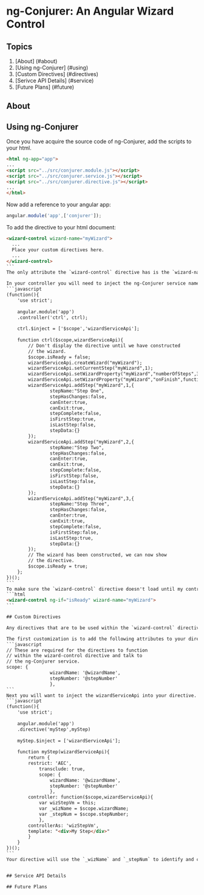 # ng-Conjurer: An Angular Wizard Control

## Topics

  1. [About] (#about)
  1. [Using ng-Conjurer] (#using)
  1. [Custom Directives] (#directives)
  1. [Serivce API Details] (#service)
  1. [Future Plans] (#future)

## About

## Using ng-Conjurer

Once you have acquire the source code of ng-Conjurer, add the scripts to your html.
```html
<html ng-app="app">
...
<script src="../src/conjurer.module.js"></script>
<script src="../src/conjurer.service.js"></script>
<script src="../src/conjurer.directive.js"></script>
...
</html>
```
Now add a reference to your angular app:
```javascript
angular.module('app',['conjurer']);
```
To add the directive to your html document:
````html
<wizard-control wizard-name="myWizard">
  ...
  Place your custom directives here.
  ...
</wizard-control>
```
The only attribute the `wizard-control` directive has is the `wizard-name` attribute and it is required. This provides a unique named instance that is used when communicating between the directives and conjurer service.

In your controller you will need to inject the ng-Conjurer service named `wizardServiceApi`. You can then use the service to create a new named wizard and begin to set the properties:
```javascript
(function(){
	'use strict';
	
	angular.module('app')
	.controller('ctrl', ctrl);
	
	ctrl.$inject = ['$scope','wizardServiceApi'];
	
	function ctrl($scope,wizardServiceApi){
		// Don't display the directive until we have constructed
		// the wizard.
		$scope.isReady = false;
		wizardServiceApi.createWizard("myWizard");
		wizardServiceApi.setCurrentStep("myWizard",1);
		wizardServiceApi.setWizardProperty("myWizard","numberOfSteps",3)
		wizardServiceApi.setWizardProperty("myWizard","onFinish",function(){alert("You clicked finish.");})
		wizardServiceApi.addStep("myWizard",1,{
				stepName:"Step One",
				stepHasChanges:false,
				canEnter:true,
				canExit:true,
				stepComplete:false,
				isFirstStep:true,
				isLastStep:false,
				stepData:{}
		});
		wizardServiceApi.addStep("myWizard",2,{
				stepName:"Step Two",
				stepHasChanges:false,
				canEnter:true,
				canExit:true,
				stepComplete:false,
				isFirstStep:false,
				isLastStep:false,
				stepData:{}
		});
		wizardServiceApi.addStep("myWizard",3,{
				stepName:"Step Three",
				stepHasChanges:false,
				canEnter:true,
				canExit:true,
				stepComplete:false,
				isFirstStep:false,
				isLastStep:true,
				stepData:{}
		});
		// The wizard has been constructed, we can now show
		// the directive.
		$scope.isReady = true;
	};
})();
```
To make sure the `wizard-control` directive doesn't load until my controller has finished creating and configuring my wizard I use `ng-if="isReady"` in the wizard-control and toggle the value in my controller after all my steps have been configured:
```html
<wizard-control ng-if="isReady" wizard-name="myWizard">
```

## Custom Directives

Any directives that are to be used within the `wizard-control` directive will need to be modified to work with ng-Conjurer. The directives may have an isolated scope and are not required to inherit the parent scope or require the wizard-control directive's controller instace either.

The first customization is to add the following attributes to your directive's scope:
```javascript
// These are required for the directives to function
// within the wizard-control directive and talk to
// the ng-Conjurer service.
scope: {
				wizardName: '@wizardName',
				stepNumber: '@stepNumber'
				},
```
Next you will want to inject the wizardServiceApi into your directive. Below is an example custom directive called myStep:
```javascript
(function(){
	'use strict';
	
	angular.module('app')
	.directive('myStep',myStep)
	
	myStep.$inject = ['wizardServiceApi'];
	
	function myStep(wizardServiceApi){
		return {
		restrict: 'AEC',
			transclude: true,
			scope: {
				wizardName: '@wizardName',
				stepNumber: '@stepNumber'
				},
		controller: function($scope,wizardServiceApi){
			var wizStepVm = this;
			var _wizName = $scope.wizardName;
			var _stepNum = $scope.stepNumber;
			},
		controllerAs: 'wizStepVm',
		template: "<div>My Step</div>"
		}
	}
})();
```
Your directive will use the `_wizName` and `_stepNum` to identify and communicate with the wizardServiceApi.


## Service API Details

## Future Plans
